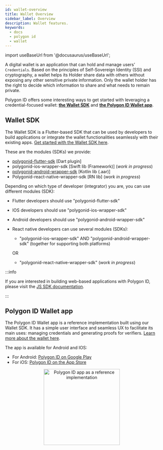 ```yaml
---
id: wallet-overview
title: Wallet Overview
sidebar_label: Overview
description: Wallet features.
keywords:
  - docs
  - polygon id
  - wallet
---
```


import useBaseUrl from '@docusaurus/useBaseUrl';

A digital wallet is an application that can hold and manage users' `Credentials`. Based on the principles of Self-Sovereign Identity (SSI) and cryptography, a wallet helps its Holder share data with others without exposing any other sensitive private information. Only the wallet holder has the right to decide which information to share and what needs to remain private. 

Polygon ID offers some interesting ways to get started with leveraging a credential-focused wallet: [**the Wallet SDK**](#wallet-sdk) and [**the Polygon ID Wallet app**](#polygon-id-wallet-app).

## Wallet SDK

The Wallet SDK is a Flutter-based SDK that can be used by developers to build applications or integrate the wallet functionalities seamlessly with their existing apps. [Get started with the Wallet SDK here](./wallet-sdk/polygonid-sdk/polygonid-sdk-overview.md).

These are the modules (SDKs) we provide:

- [polygonid-flutter-sdk](https://github.com/0xPolygonID/polygonid-flutter-sdk) \[Dart plugin\]
- polygonid-ios-wrapper-sdk \[Swift lib (Framework)\] (_work in progress_)
- [polygonid-android-wrapper-sdk](https://github.com/0xPolygonID/polygonid-android-sdk) \[Kotlin lib (.aar)\]
- Polygonid-react-native-wrapper-sdk \[RN lib\] (_work in progress_)

Depending on which type of developer (integrator) you are, you can use different modules (SDK):

- Flutter developers should use "polygonid-flutter-sdk"
- IOS developers should use "polygonid-ios-wrapper-sdk"
- Android developers should use "polygonid-android-wrapper-sdk"
- React native developers can use several modules (SDKs): 
    - "polygonid-ios-wrapper-sdk" AND "polygonid-android-wrapper-sdk" (together for supporting both platforms)
    
    OR 
    
    - "polygonid-react-native-wrapper-sdk" (_work in progress_)

:::info

If you are interested in building web-based applications with Polygon ID, please visit the [JS SDK documentation](/docs/js-sdk/js-sdk-overview.md). 

:::

## Polygon ID Wallet app

The Polygon ID Wallet app is a reference implementation built using our Wallet SDK. It has a simple user interface and seamless UX to facilitate its main uses: managing credentials and generating proofs for verifiers. [Learn more about the wallet here](./wallet-sdk/polygonid-app.md). 

The app is available for Android and IOS: 

- For Android: <a href="https://play.google.com/store/apps/details?id=com.polygonid.wallet" target="_blank">Polygon ID on Google Play</a>
- For iOS: <a href="https://apps.apple.com/us/app/polygon-id/id1629870183" target="_blank">Polygon ID on the App Store</a>

<div align="center">
<img src={useBaseUrl("/img/wallet/wallet-main-page.jpeg")} alt="Polygon ID app as a reference implementation" width="250" align="center" />
</div>
<br></br>
